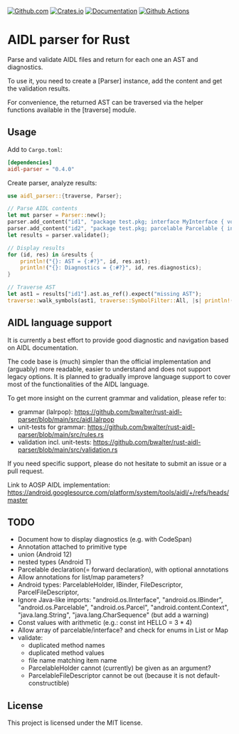 [![Github.com](https://img.shields.io/badge/bwalter-rust--aidl--parser-blue?logo=github)](https://github.com/bwalter/rust-aidl-parser)
[![Crates.io](https://img.shields.io/crates/v/aidl-parser.svg?logo=rust)](https://crates.io/crates/aidl-parser)
[![Documentation](https://img.shields.io/docsrs/aidl-parser?label=docs.rs)](https://docs.rs/aidl-parser)
[![Github Actions](https://img.shields.io/github/workflow/status/bwalter/rust-aidl-parser/main?labels=CI)](https://github.com/bwalter/rust-aidl-parser)

# AIDL parser for Rust

Parse and validate AIDL files and return for each one an AST and diagnostics.

To use it, you need to create a [Parser] instance, add the content and
get the validation results.

For convenience, the returned AST can be traversed via the helper functions
available in the [traverse] module.

## Usage

Add to `Cargo.toml`:

```toml
[dependencies]
aidl-parser = "0.4.0"
```

Create parser, analyze results:

```rust
use aidl_parser::{traverse, Parser};

// Parse AIDL contents
let mut parser = Parser::new();
parser.add_content("id1", "package test.pkg; interface MyInterface { void hello(String); }");
parser.add_content("id2", "package test.pkg; parcelable Parcelable { int myField; }");
let results = parser.validate();

// Display results
for (id, res) in &results {
    println!("{}: AST = {:#?}", id, res.ast);
    println!("{}: Diagnostics = {:#?}", id, res.diagnostics);
}

// Traverse AST
let ast1 = results["id1"].ast.as_ref().expect("missing AST");
traverse::walk_symbols(ast1, traverse::SymbolFilter::All, |s| println!("- Symbol: {:#?}", s));
```

## AIDL language support

It is currently a best effort to provide good diagnostic and navigation based on AIDL documentation.

The code base is (much) simpler than the official implementation and (arguably) more readable, easier to understand and does not support legacy options. It is planned to gradually improve language support to cover most of the functionalities of the AIDL language.

To get more insight on the current grammar and validation, please refer to:
- grammar (lalrpop): <https://github.com/bwalter/rust-aidl-parser/blob/main/src/aidl.lalrpop>
- unit-tests for grammar: <https://github.com/bwalter/rust-aidl-parser/blob/main/src/rules.rs>
- validation incl. unit-tests: <https://github.com/bwalter/rust-aidl-parser/blob/main/src/validation.rs>

If you need specific support, please do not hesitate to submit an issue or a pull request.

Link to AOSP AIDL implementation:
<https://android.googlesource.com/platform/system/tools/aidl/+/refs/heads/master>

## TODO
- Document how to display diagnostics (e.g. with CodeSpan)
- Annotation attached to primitive type
- union (Android 12)
- nested types (Android T)
- Parcelable declaration(= forward declaration), with optional annotations
- Allow annotations for list/map parameters?
- Android types: ParcelableHolder, IBinder, FileDescriptor, ParcelFileDescriptor, 
- Ignore Java-like imports: "android.os.IInterface", "android.os.IBinder", "android.os.Parcelable", "android.os.Parcel",
      "android.content.Context", "java.lang.String", "java.lang.CharSequence" (but add a warning)
- Const values with arithmetic (e.g.: const int HELLO = 3 * 4)
- Allow array of parcelable/interface? and check for enums in List or Map
- validate:
  - duplicated method names
  - duplicated method values
  - file name matching item name
  - ParcelableHolder cannot (currently) be given as an argument?
  - ParcelableFileDescriptor cannot be out (because it is not default-constructible)

## License

This project is licensed under the MIT license.
